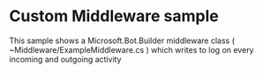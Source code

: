 ﻿# Custom Middleware sample
This sample shows a Microsoft.Bot.Builder middleware class ( ~Middleware/ExampleMiddleware.cs ) which writes to log on every incoming and outgoing 
activity

